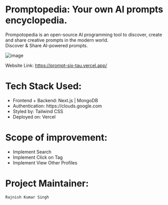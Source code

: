 # Promptopedia: Your own AI prompts encyclopedia.

Prompotopedia is an open-source AI programming tool to discover, create and share creative prompts in the modern world.
<br/>
Discover & Share AI-powered prompts.
<br/>

![image](https://github.com/rks-031/Promptopedia/assets/103258259/12c1e86e-0869-4ed9-bf08-70fbde641822)

Website Link: https://prompt-six-tau.vercel.app/

# Tech Stack Used:

<ul>
  <li>Frontend + Backend: Next.js | MongoDB</li>
  <li>Authentication: https://clouds.google.com</li>
  <li>Styled by: Tailwind CSS</li>
  <li>Deployed on: Vercel</li>
</ul>

# Scope of improvement:

<ul>
  <li>Implement Search</li>
  <li>Implement Click on Tag</li>
  <li>Implement View Other Profiles</li>
</ul>

# Project Maintainer:
<a href="https://github.com/rks-031" style="text-decoration: none">`Rajnish Kumar Singh`</a>

